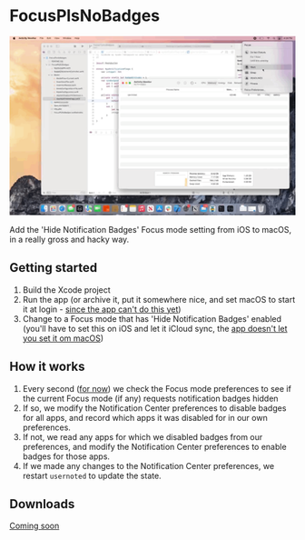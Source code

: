 #  FocusPlsNoBadges

![Demo GIF: turning on a Focus mode, watching badges disappear, turning the mode off, and watching badges come back](Assets/Demo.gif)

Add the 'Hide Notification Badges' Focus mode setting from iOS to macOS, in a really gross and hacky way.

## Getting started

1. Build the Xcode project
2. Run the app (or archive it, put it somewhere nice, and set macOS to start it at login - [since the app can't do this yet](https://github.com/aydenp/FocusPlsNoBadges/issues/4))
3. Change to a Focus mode that has 'Hide Notification Badges' enabled (you'll have to set this on iOS and let it iCloud sync, the [app doesn't let you set it om macOS](https://github.com/aydenp/FocusPlsNoBadges/issues/2))

## How it works

1. Every second ([for now](https://github.com/aydenp/FocusPlsNoBadges/issues/1)) we check the Focus mode preferences to see if the current Focus mode (if any) requests notification badges hidden
2. If so, we modify the Notification Center preferences to disable badges for all apps, and record which apps it was disabled for in our own preferences.
3. If not, we read any apps for which we disabled badges from our preferences, and modify the Notification Center preferences to enable badges for those apps.
4. If we made any changes to the Notification Center preferences, we restart `usernoted` to update the state.

## Downloads

[Coming soon](https://github.com/aydenp/FocusPlsNoBadges/issues/5)
